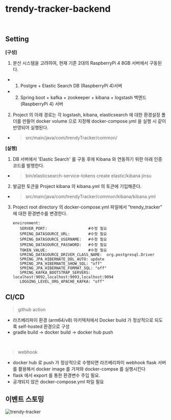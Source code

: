 # trendy-tracker-backend

<br/>

## Setting
**[구성]**

1. 분산 시스템을 고려하여, 현재 기준 2대의 RaspberryPi 4 8GB 서버에서 구동된다. 
- 1. Postgre + Elastic Search DB (RaspberryPi 4)서버
- 2. Spring boot + kafka + zookeeper + kibana + logstash 백엔드 (RaspberryPi 4) 서버 

2. Project 의 아래 경로는 각 logstash, kibana, elasticsearch 에 대한 환경설정 폴더를 만들어 docker volume 으로 지정해 docker-compose.yml 을 실행 시 같이 반영되어 실행된다.
- > src/main/java/com/trendyTracker/common/
 
**[실행]**

1. DB 서버에서 'Elastic Search' 를 구동 후에 Kibana 와 연동하기 위한 아래 인증 코드를 발행한다.
-  > bin/elasticsearch-service-tokens create elastic/kibana jinsu

2. 발급한 토큰을 Project kibana 의 kibana.yml 의 토큰에 기입해준다.
- > src/main/java/com/trendyTracker/common/kibana/kibana.yml

3. Project root directory 의 docker-compose.yml 파일에서 "trendy_tracker" 에 대한 환경변수를 변경한다.
   ```
   environment:
      SERVER_PORT:                  #수정 필요
      SPRING_DATASOURCE_URL:        #수정 필요
      SPRING_DATASOURCE_USERNAME:   #수정 필요
      SPRING_DATASOURCE_PASSWORD:   #수정 필요
      TOKEN_VALUE:                  #수정 필요
      SPRING_DATASOURCE_DRIVER_CLASS_NAME:  org.postgresql.Driver
      SPRING_JPA_HIBERNATE_DDL_AUTO: update
      SPRING_JPA_HIBERNATE_SHOW_SQL: "off"
      SPRING_JPA_HIBERNATE_FORMAT_SQL: "off"
      SPRING_KAFKA_BOOTSTRAP_SERVERS: localhost:9092,localhost:9093,localhost:9094
      LOGGING_LEVEL_ORG_APACHE_KAFKA: "off"
   ```

## CI/CD 
> github action 
- 라즈베리파이 환경 (arm64/v8) 아키텍처에서 Docker build 가 정상적으로 되도록 self-hosted 환경으로 구성
- gradle build -> docker build -> docker hub push 

<br/>

> webhook
- docker hub 로 push 가 정상적으로 수행되면 라즈베리파이 webhook flask 서버를 활용해서 docker image 를 가져와 docker-compse 를 실행시킨다 
- flask 에서 export 를 통한 환경변수 주입 필요.
- 공개되지 않은 docker-compose.yml 파일 필요

## 이벤트 스토밍
![trendy-tracker](https://github.com/Tech-Frontier/trendy-tracker-backend/assets/19955904/4774e50b-40e7-42fe-abf3-ac3084241564)
